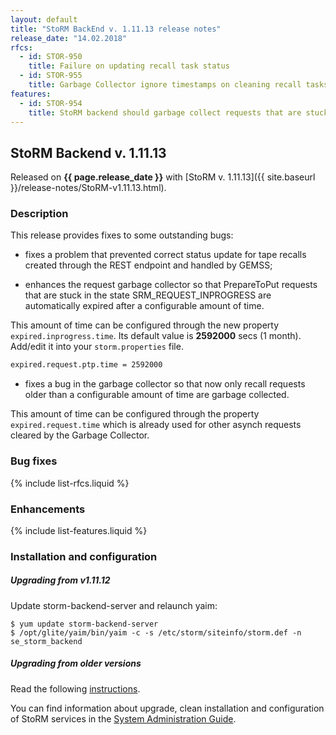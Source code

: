 ```yaml
---
layout: default
title: "StoRM BackEnd v. 1.11.13 release notes"
release_date: "14.02.2018"
rfcs:
  - id: STOR-950
    title: Failure on updating recall task status
  - id: STOR-955
    title: Garbage Collector ignore timestamps on cleaning recall tasks
features:
  - id: STOR-954
    title: StoRM backend should garbage collect requests that are stuck in SRM_IN_PROGRESS for a configurable amount of time
---
```


## StoRM Backend v. 1.11.13

Released on **{{ page.release_date }}** with [StoRM v. 1.11.13]({{ site.baseurl }}/release-notes/StoRM-v1.11.13.html).

### Description

This release provides fixes to some outstanding bugs:

* fixes a problem that prevented correct status update for tape recalls created through the REST endpoint and handled by GEMSS;

* enhances the request garbage collector so that PrepareToPut requests that are stuck in the state SRM_REQUEST_INPROGRESS are automatically expired after a configurable amount of time.

This amount of time can be configured through the new property `expired.inprogress.time`.
Its default value is **2592000** secs (1 month).
Add/edit it into your `storm.properties` file.

```bash
expired.request.ptp.time = 2592000
```

* fixes a bug in the garbage collector so that now only recall requests older than a configurable amount of time are garbage collected.

This amount of time can be configured through the property `expired.request.time` which is already used for other asynch requests cleared by the Garbage Collector.

### Bug fixes

{% include list-rfcs.liquid %}

### Enhancements

{% include list-features.liquid %}

### Installation and configuration

##### Upgrading from v1.11.12

Update storm-backend-server and relaunch yaim:

    $ yum update storm-backend-server
    $ /opt/glite/yaim/bin/yaim -c -s /etc/storm/siteinfo/storm.def -n se_storm_backend

##### Upgrading from older versions

Read the following [instructions][upgrading-old].

You can find information about upgrade, clean installation and configuration of
StoRM services in the [System Administration Guide][storm-sysadmin-guide].

[upgrading-old]: {{site.baseurl}}/documentation/sysadmin-guide/1.11.12/#upgrading
[storm-sysadmin-guide]: {{site.baseurl}}/documentation/sysadmin-guide/1.11.13
